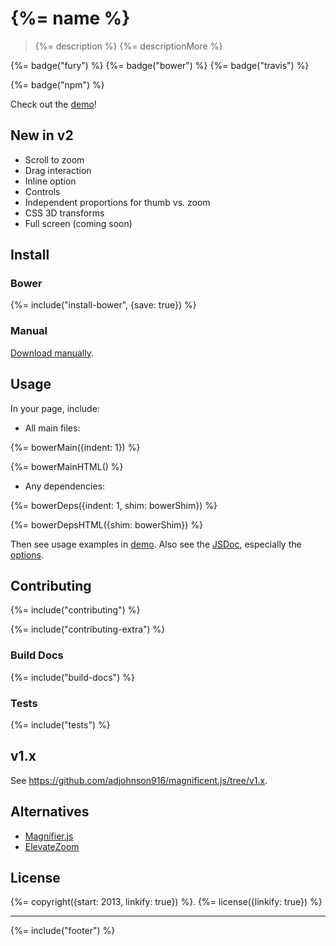 # {%= name %}

> {%= description %} {%= descriptionMore %}

{%= badge("fury") %}
{%= badge("bower") %}
{%= badge("travis") %}

{%= badge("npm") %}

Check out the [demo][mag-demo]!

## New in v2

* Scroll to zoom
* Drag interaction
* Inline option
* Controls
* Independent proportions for thumb vs. zoom
* CSS 3D transforms
* Full screen (coming soon)

## Install

### Bower

{%= include("install-bower", {save: true}) %}

### Manual

[Download manually](https://github.com/adjohnson916/magnificent.js/releases).

## Usage

In your page, include:

* All main files:

{%= bowerMain({indent: 1}) %}

{%= bowerMainHTML() %}

* Any dependencies:

{%= bowerDeps({indent: 1, shim: bowerShim}) %}

{%= bowerDepsHTML({shim: bowerShim}) %}

Then see usage examples in [demo][mag-demo].
Also see the [JSDoc][mag-jsdoc], especially the [options][mag-jsdoc-opts].

## Contributing

{%= include("contributing") %}

{%= include("contributing-extra") %}

### Build Docs

{%= include("build-docs") %}

### Tests

{%= include("tests") %}

## v1.x

See https://github.com/adjohnson916/magnificent.js/tree/v1.x.

## Alternatives

* [Magnifier.js]
* [ElevateZoom]

## License
{%= copyright({start: 2013, linkify: true}) %}.
{%= license({linkify: true}) %}


***

{%= include("footer") %}

[mag-demo]: http://adjohnson916.github.io/magnificent.js/examples/demo/
[mag-jsdoc]: http://adjohnson916.github.io/magnificent.js/docs/jsdoc/
[mag-jsdoc-opts]: http://adjohnson916.github.io/magnificent.js/docs/jsdoc/global.html#MagnificentOptions
[bower]: http://bower.io/
[Magnifier.js]: http://mark-rolich.github.io/Magnifier.js/
[ElevateZoom]: http://www.elevateweb.co.uk/image-zoom
